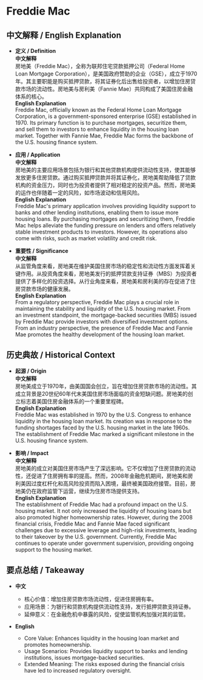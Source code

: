 # Freddie Mac

## 中文解释 / English Explanation

* **定义 / Definition**  
  **中文解释**  
  房地美（Freddie Mac），全称为联邦住宅贷款抵押公司（Federal Home Loan Mortgage Corporation），是美国政府赞助的企业（GSE），成立于1970年。其主要职能是购买抵押贷款，将其证券化后出售给投资者，以增加住房贷款市场的流动性。房地美与房利美（Fannie Mae）共同构成了美国住房金融体系的核心。  
  **English Explanation**  
  Freddie Mac, officially known as the Federal Home Loan Mortgage Corporation, is a government-sponsored enterprise (GSE) established in 1970. Its primary function is to purchase mortgages, securitize them, and sell them to investors to enhance liquidity in the housing loan market. Together with Fannie Mae, Freddie Mac forms the backbone of the U.S. housing finance system.

* **应用 / Application**  
  **中文解释**  
  房地美的主要应用场景包括为银行和其他贷款机构提供流动性支持，使其能够发放更多住房贷款。通过购买抵押贷款并将其证券化，房地美帮助降低了贷款机构的资金压力，同时也为投资者提供了相对稳定的投资产品。然而，房地美的运作也伴随着一定的风险，如市场波动和信用风险。  
  **English Explanation**  
  Freddie Mac's primary application involves providing liquidity support to banks and other lending institutions, enabling them to issue more housing loans. By purchasing mortgages and securitizing them, Freddie Mac helps alleviate the funding pressure on lenders and offers relatively stable investment products to investors. However, its operations also come with risks, such as market volatility and credit risk.

* **重要性 / Significance**  
  **中文解释**  
  从监管角度来看，房地美在维护美国住房市场的稳定性和流动性方面发挥着关键作用。从投资角度来看，房地美发行的抵押贷款支持证券（MBS）为投资者提供了多样化的投资选择。从行业角度来看，房地美和房利美的存在促进了住房贷款市场的健康发展。  
  **English Explanation**  
  From a regulatory perspective, Freddie Mac plays a crucial role in maintaining the stability and liquidity of the U.S. housing market. From an investment standpoint, the mortgage-backed securities (MBS) issued by Freddie Mac provide investors with diversified investment options. From an industry perspective, the presence of Freddie Mac and Fannie Mae promotes the healthy development of the housing loan market.

## 历史典故 / Historical Context

* **起源 / Origin**  
  **中文解释**  
  房地美成立于1970年，由美国国会创立，旨在增加住房贷款市场的流动性。其成立背景是20世纪60年代末美国住房市场面临的资金短缺问题。房地美的创立标志着美国住房金融体系的一个重要里程碑。  
  **English Explanation**  
  Freddie Mac was established in 1970 by the U.S. Congress to enhance liquidity in the housing loan market. Its creation was in response to the funding shortages faced by the U.S. housing market in the late 1960s. The establishment of Freddie Mac marked a significant milestone in the U.S. housing finance system.

* **影响 / Impact**  
  **中文解释**  
  房地美的成立对美国住房市场产生了深远影响。它不仅增加了住房贷款的流动性，还促进了住房拥有率的提高。然而，2008年金融危机期间，房地美和房利美因过度杠杆化和高风险投资而陷入困境，最终被美国政府接管。目前，房地美仍在政府监管下运营，继续为住房市场提供支持。  
  **English Explanation**  
  The establishment of Freddie Mac had a profound impact on the U.S. housing market. It not only increased the liquidity of housing loans but also promoted higher homeownership rates. However, during the 2008 financial crisis, Freddie Mac and Fannie Mae faced significant challenges due to excessive leverage and high-risk investments, leading to their takeover by the U.S. government. Currently, Freddie Mac continues to operate under government supervision, providing ongoing support to the housing market.

## 要点总结 / Takeaway

* **中文**  
  - 核心价值：增加住房贷款市场流动性，促进住房拥有率。
  - 应用场景：为银行和贷款机构提供流动性支持，发行抵押贷款支持证券。
  - 延伸意义：在金融危机中暴露的风险，促使监管机构加强对其的监管。

* **English**  
  - Core Value: Enhances liquidity in the housing loan market and promotes homeownership.
  - Usage Scenarios: Provides liquidity support to banks and lending institutions, issues mortgage-backed securities.
  - Extended Meaning: The risks exposed during the financial crisis have led to increased regulatory oversight.